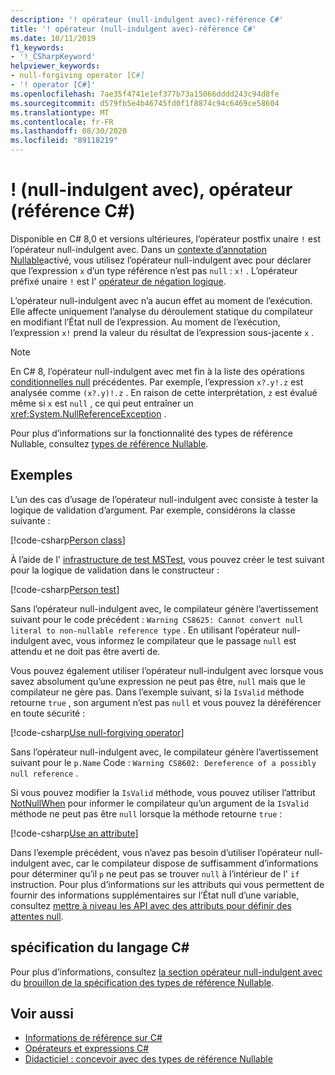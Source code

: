 ```yaml
---
description: '! opérateur (null-indulgent avec)-référence C#'
title: '! opérateur (null-indulgent avec)-référence C#'
ms.date: 10/11/2019
f1_keywords:
- '!_CSharpKeyword'
helpviewer_keywords:
- null-forgiving operator [C#]
- '! operator [C#]'
ms.openlocfilehash: 7ae35f4741e1ef377b73a15066dddd243c94d8fe
ms.sourcegitcommit: d579fb5e4b46745fd0f1f8874c94c6469ce58604
ms.translationtype: MT
ms.contentlocale: fr-FR
ms.lasthandoff: 08/30/2020
ms.locfileid: "89118219"
---
```

# <a name="-null-forgiving-operator-c-reference"></a>! (null-indulgent avec), opérateur (référence C#)

Disponible en C# 8,0 et versions ultérieures, l’opérateur postfix unaire `!` est l’opérateur null-indulgent avec. Dans un [contexte d’annotation Nullable](../../nullable-references.md#nullable-annotation-context)activé, vous utilisez l’opérateur null-indulgent avec pour déclarer que l’expression `x` d’un type référence n’est pas `null` : `x!` . L’opérateur préfixé unaire `!` est l' [opérateur de négation logique](boolean-logical-operators.md#logical-negation-operator-).

L’opérateur null-indulgent avec n’a aucun effet au moment de l’exécution. Elle affecte uniquement l’analyse du déroulement statique du compilateur en modifiant l’État null de l’expression. Au moment de l’exécution, l’expression `x!` prend la valeur du résultat de l’expression sous-jacente `x` .

> [!NOTE]
> En C# 8, l’opérateur null-indulgent avec met fin à la liste des opérations [conditionnelles null](member-access-operators.md#null-conditional-operators--and-) précédentes. Par exemple, l’expression `x?.y!.z` est analysée comme `(x?.y)!.z` . En raison de cette interprétation, `z` est évalué même si `x` est `null` , ce qui peut entraîner un <xref:System.NullReferenceException> .

Pour plus d’informations sur la fonctionnalité des types de référence Nullable, consultez [types de référence Nullable](../builtin-types/nullable-reference-types.md).

## <a name="examples"></a>Exemples

L’un des cas d’usage de l’opérateur null-indulgent avec consiste à tester la logique de validation d’argument. Par exemple, considérons la classe suivante :

[!code-csharp[Person class](snippets/shared/NullForgivingOperator.cs#PersonClass)]

À l’aide de l' [infrastructure de test MSTest](../../../core/testing/unit-testing-with-mstest.md), vous pouvez créer le test suivant pour la logique de validation dans le constructeur :

[!code-csharp[Person test](snippets/shared/NullForgivingOperator.cs#TestPerson)]

Sans l’opérateur null-indulgent avec, le compilateur génère l’avertissement suivant pour le code précédent : `Warning CS8625: Cannot convert null literal to non-nullable reference type` . En utilisant l’opérateur null-indulgent avec, vous informez le compilateur que le passage `null` est attendu et ne doit pas être averti de.

Vous pouvez également utiliser l’opérateur null-indulgent avec lorsque vous savez absolument qu’une expression ne peut pas être, `null` mais que le compilateur ne gère pas. Dans l’exemple suivant, si la `IsValid` méthode retourne `true` , son argument n’est pas `null` et vous pouvez la déréférencer en toute sécurité :

[!code-csharp[Use null-forgiving operator](snippets/shared/NullForgivingOperator.cs#UseNullForgiving)]

Sans l’opérateur null-indulgent avec, le compilateur génère l’avertissement suivant pour le `p.Name` Code : `Warning CS8602: Dereference of a possibly null reference` .

Si vous pouvez modifier la `IsValid` méthode, vous pouvez utiliser l’attribut [NotNullWhen](xref:System.Diagnostics.CodeAnalysis.NotNullWhenAttribute) pour informer le compilateur qu’un argument de la `IsValid` méthode ne peut pas être `null` lorsque la méthode retourne `true` :

[!code-csharp[Use an attribute](snippets/shared/NullForgivingOperator.cs#UseAttribute)]

Dans l’exemple précédent, vous n’avez pas besoin d’utiliser l’opérateur null-indulgent avec, car le compilateur dispose de suffisamment d’informations pour déterminer qu’il `p` ne peut pas se trouver `null` à l’intérieur de l' `if` instruction. Pour plus d’informations sur les attributs qui vous permettent de fournir des informations supplémentaires sur l’État null d’une variable, consultez [mettre à niveau les API avec des attributs pour définir des attentes null](../attributes/nullable-analysis.md).

## <a name="c-language-specification"></a>spécification du langage C#

Pour plus d’informations, consultez [la section opérateur null-indulgent avec](~/_csharplang/proposals/csharp-8.0/nullable-reference-types-specification.md#the-null-forgiving-operator) du [brouillon de la spécification des types de référence Nullable](~/_csharplang/proposals/csharp-8.0/nullable-reference-types-specification.md).

## <a name="see-also"></a>Voir aussi

- [Informations de référence sur C#](../index.md)
- [Opérateurs et expressions C#](index.md)
- [Didacticiel : concevoir avec des types de référence Nullable](../../tutorials/nullable-reference-types.md)
